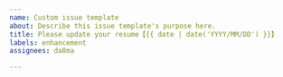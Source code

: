 ```yaml
---
name: Custom issue template
about: Describe this issue template's purpose here.
title: Please update your resume【{{ date | date('YYYY/MM/DD') }}】
labels: enhancement
assignees: da8ma

---
```



